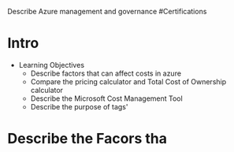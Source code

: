 Describe Azure management and governance
#Certifications
# Intro
- Learning Objectives
	- Describe factors that can affect costs in azure
	- Compare the pricing calculator and Total Cost of Ownership calculator
	- Describe the Microsoft Cost Management Tool
	- Describe the purpose of tags'

# Describe the Facors tha